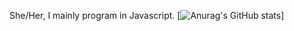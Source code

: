 She/Her, I mainly program in Javascript.
[![Anurag's GitHub stats](https://github-readme-stats.vercel.app/api?username=bayodino)]
